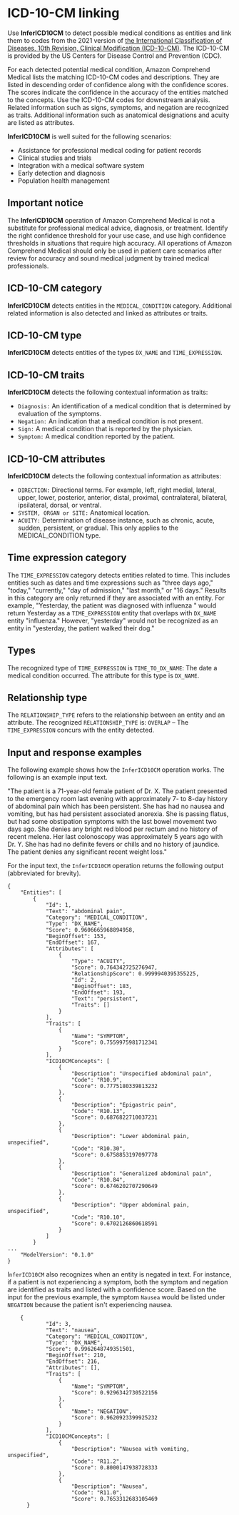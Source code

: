 # ICD\-10\-CM linking<a name="ontology-icd10"></a>

 Use **InferICD10CM** to detect possible medical conditions as entities and link them to codes from the 2021 version of [ the International Classification of Diseases, 10th Revision, Clinical Modification \(ICD\-10\-CM\)](https://www.cdc.gov/nchs/icd/icd10cm.htm)\. The ICD\-10\-CM is provided by the US Centers for Disease Control and Prevention \(CDC\)\.

For each detected potential medical condition, Amazon Comprehend Medical lists the matching ICD\-10\-CM codes and descriptions\. They are listed in descending order of confidence along with the confidence scores\. The scores indicate the confidence in the accuracy of the entities matched to the concepts\. Use the ICD\-10\-CM codes for downstream analysis\. Related information such as signs, symptoms, and negation are recognized as traits\. Additional information such as anatomical designations and acuity are listed as attributes\.

**InferICD10CM** is well suited for the following scenarios:
+  Assistance for professional medical coding for patient records 
+  Clinical studies and trials 
+  Integration with a medical software system 
+  Early detection and diagnosis 
+  Population health management 

## Important notice<a name="important-notice"></a>

The **InferICD10CM** operation of Amazon Comprehend Medical is not a substitute for professional medical advice, diagnosis, or treatment\. Identify the right confidence threshold for your use case, and use high confidence thresholds in situations that require high accuracy\. All operations of Amazon Comprehend Medical should only be used in patient care scenarios after review for accuracy and sound medical judgment by trained medical professionals\.

## ICD\-10\-CM category<a name="icd10-cm-category"></a>

**InferICD10CM** detects entities in the `MEDICAL_CONDITION` category\. Additional related information is also detected and linked as attributes or traits\.

## ICD\-10\-CM type<a name="icd10-cm-type"></a>

 **InferICD10CM** detects entities of the types `DX_NAME` and `TIME_EXPRESSION`\.

## ICD\-10\-CM traits<a name="icd10-cm-traits"></a>

**InferICD10CM** detects the following contextual information as traits: 
+ `Diagnosis:` An identification of a medical condition that is determined by evaluation of the symptoms\.
+ `Negation:` An indication that a medical condition is not present\.
+ `Sign:` A medical condition that is reported by the physician\.
+ `Symptom:` A medical condition reported by the patient\.

## ICD\-10\-CM attributes<a name="icd10-cm-attributes"></a>

**InferICD10CM** detects the following contextual information as attributes: 
+ `DIRECTION:` Directional terms\. For example, left, right medial, lateral, upper, lower, posterior, anterior, distal, proximal, contralateral, bilateral, ipsilateral, dorsal, or ventral\.
+ `SYSTEM, ORGAN or SITE:` Anatomical location\.
+ `ACUITY:` Determination of disease instance, such as chronic, acute, sudden, persistent, or gradual\. This only applies to the MEDICAL\_CONDITION type\. 

## Time expression category<a name="time-expression-icd10-cm"></a>

The `TIME_EXPRESSION` category detects entities related to time\. This includes entities such as dates and time expressions such as "three days ago," "today," "currently," "day of admission," "last month," or "16 days\." Results in this category are only returned if they are associated with an entity\. For example, "Yesterday, the patient was diagnosed with influenza " would return Yesterday as a `TIME_EXPRESSION` entity that overlaps with `DX_NAME` entity "influenza\." However, "yesterday" would not be recognized as an entity in "yesterday, the patient walked their dog\." 

## Types<a name="time-expression-icd10cm-categories"></a>

The recognized type of `TIME_EXPRESSION` is `TIME_TO_DX_NAME`: The date a medical condition occurred\. The attribute for this type is `DX_NAME`\.

## Relationship type<a name="time-expression-icd10cm-relationship-type"></a>

The `RELATIONSHIP_TYPE` refers to the relationship between an entity and an attribute\. The recognized `RELATIONSHIP_TYPE` is: `OVERLAP` – The `TIME_EXPRESSION` concurs with the entity detected\.

## Input and response examples<a name="icd10cminput-med"></a>

The following example shows how the `InferICD10CM` operation works\. The following is an example input text\.

 "The patient is a 71\-year\-old female patient of Dr\. X\. The patient presented to the emergency room last evening with approximately 7\- to 8\-day history of abdominal pain which has been persistent\. She has had no nausea and vomiting, but has had persistent associated anorexia\. She is passing flatus, but had some obstipation symptoms with the last bowel movement two days ago\. She denies any bright red blood per rectum and no history of recent melena\. Her last colonoscopy was approximately 5 years ago with Dr\. Y\. She has had no definite fevers or chills and no history of jaundice\. The patient denies any significant recent weight loss\." 

For the input text, the `InferICD10CM` operation returns the following output \(abbreviated for brevity\)\. 

```
{
    "Entities": [
        {
            "Id": 1,
            "Text": "abdominal pain",
            "Category": "MEDICAL_CONDITION",
            "Type": "DX_NAME",
            "Score": 0.9606665968894958,
            "BeginOffset": 153,
            "EndOffset": 167,
            "Attributes": [
                {
                    "Type": "ACUITY",
                    "Score": 0.764342725276947,
                    "RelationshipScore": 0.9999940395355225,
                    "Id": 2,
                    "BeginOffset": 183,
                    "EndOffset": 193,
                    "Text": "persistent",
                    "Traits": []
                }
            ],
            "Traits": [
                {
                    "Name": "SYMPTOM",
                    "Score": 0.7559975981712341
                }
            ],
            "ICD10CMConcepts": [
                {
                    "Description": "Unspecified abdominal pain",
                    "Code": "R10.9",
                    "Score": 0.7775180339813232
                },
                {
                    "Description": "Epigastric pain",
                    "Code": "R10.13",
                    "Score": 0.6876822710037231
                },
                {
                    "Description": "Lower abdominal pain, unspecified",
                    "Code": "R10.30",
                    "Score": 0.6758853197097778
                },
                {
                    "Description": "Generalized abdominal pain",
                    "Code": "R10.84",
                    "Score": 0.6746202707290649
                },
                {
                    "Description": "Upper abdominal pain, unspecified",
                    "Code": "R10.10",
                    "Score": 0.6702126860618591
                }
            ]
        }
...
    "ModelVersion": "0.1.0"
}
```

I`nferICD10CM` also recognizes when an entity is negated in text\. For instance, if a patient is not experiencing a symptom, both the symptom and negation are identified as traits and listed with a confidence score\. Based on the input for the previous example, the symptom `Nausea` would be listed under `NEGATION` because the patient isn't experiencing nausea\. 

```
    {
            "Id": 3,
            "Text": "nausea",
            "Category": "MEDICAL_CONDITION",
            "Type": "DX_NAME",
            "Score": 0.9962648749351501,
            "BeginOffset": 210,
            "EndOffset": 216,
            "Attributes": [],
            "Traits": [
                {
                    "Name": "SYMPTOM",
                    "Score": 0.9296342730522156
                },
                {
                    "Name": "NEGATION",
                    "Score": 0.9620923399925232
                }
            ],
            "ICD10CMConcepts": [
                {
                    "Description": "Nausea with vomiting, unspecified",
                    "Code": "R11.2",
                    "Score": 0.8000147938728333
                },
                {
                    "Description": "Nausea",
                    "Code": "R11.0",
                    "Score": 0.7653312683105469
      }
```